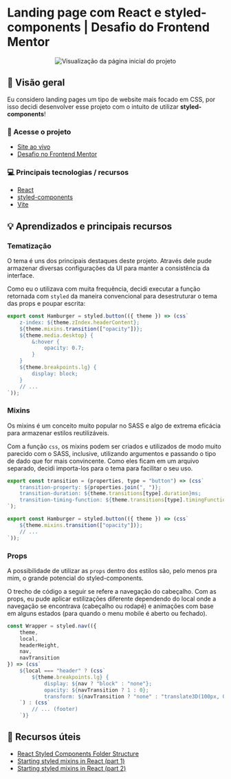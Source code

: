 # Landing page com React e styled-components | Desafio do Frontend Mentor

<div align="center">
	<img src="https://user-images.githubusercontent.com/72027449/228910281-c23f8270-1958-459b-8400-6e3fde63ca12.gif"
	alt="Visualização da página inicial do projeto" />
</div>

## 🔎 Visão geral

Eu considero landing pages um tipo de website mais focado em CSS, por isso decidi desenvolver esse projeto com o intuito de utilizar **styled-components**!

### 🔗 Acesse o projeto

* [Site ao vivo](https://leo-henrique.github.io/loopstudios-landing-page/)
* [Desafio no Frontend Mentor](https://www.frontendmentor.io/challenges/loopstudios-landing-page-N88J5Onjw)

### 💻 Principais tecnologias / recursos

* [React](https://react.dev/)
* [styled-components](https://styled-components.com/)
* [Vite](https://vitejs.dev/)


## 💡 Aprendizados e principais recursos

### Tematização

O tema é uns dos principais destaques deste projeto. Através dele pude armazenar diversas configurações da UI para manter a consistência da interface.

Como eu o utilizava com muita frequência, decidi executar a função retornada com `styled` da maneira convencional para desestruturar o tema das props e poupar escrita:
```js
export const Hamburger = styled.button(({ theme }) => (css`
    z-index: ${theme.zIndex.headerContent};
    ${theme.mixins.transition(["opacity"])};
    ${theme.media.desktop} {
        &:hover {
            opacity: 0.7;
        }
    }
    ${theme.breakpoints.lg} {
        display: block;
    }
    // ...
`));
```

### Mixins

Os mixins é um conceito muito popular no SASS e algo de extrema eficácia para armazenar estilos reutilizáveis.

Com a função `css`, os mixins podem ser criados e utilizados de modo muito parecido com o SASS, inclusive, utilizando argumentos e passando o tipo de dado que for mais convincente. Como eles ficam em um arquivo separado, decidi importa-los para o tema para facilitar o seu uso.

```js
export const transition = (properties, type = "button") => (css`
    transition-property: ${properties.join(", ")};
    transition-duration: ${theme.transitions[type].duration}ms;
    transition-timing-function: ${theme.transitions[type].timingFunction};
`);
```
```js
export const Hamburger = styled.button(({ theme }) => (css`
    ${theme.mixins.transition(["opacity"])};
    // ...
`));
```

### Props

A possibilidade de utilizar as `props` dentro dos estilos são, pelo menos pra mim, o grande potencial do styled-components.

O trecho de código a seguir se refere a navegação do cabeçalho. Com as props, eu pude aplicar estilizações diferente dependendo do local onde a navegação se encontrava (cabeçalho ou rodapé) e animações com base em alguns estados (para quando o menu mobile é aberto ou fechado).

```js
const Wrapper = styled.nav(({ 
    theme, 
    local, 
    headerHeight, 
    nav, 
    navTransition 
}) => (css`
    ${local === "header" ? (css`
        ${theme.breakpoints.lg} {
            display: ${nav ? "block" : "none"};
            opacity: ${navTransition ? 1 : 0};
            transform: ${navTransition ? "none" : "translate3D(100px, 0, 0)"};
    `) : (css`
        // ... (footer)
    `)}
```

## 🔗 Recursos úteis

* [React Styled Components Folder Structure](https://www.codevertiser.com/styled-components-folder-structure/)
* [Starting styled mixins in React (part 1)](https://vegeloper.medium.com/starting-styled-mixins-in-react-f976677a81a8)
* [Starting styled mixins in React (part 2)](https://vegeloper.medium.com/advanced-mixins-in-styled-components-2702d60d730)